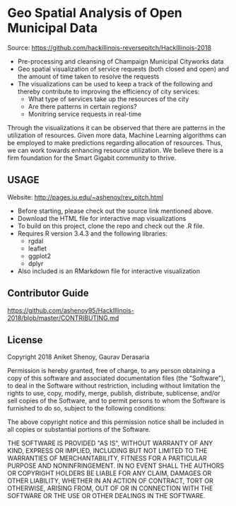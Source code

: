 # Geo Spatial Analysis of Open Municipal Data

Source: https://github.com/hackillinois-reversepitch/HackIllinois-2018

  * Pre-processing and cleansing of Champaign Municipal Cityworks data
  * Geo spatial visualization of service requests (both closed and open) and the amount of time taken to resolve the requests
  * The visualizations can be used to keep a track of the following and thereby contribute to improving the efficiency of city services:
    * What type of services take up the resources of the city
    * Are there patterns in certain regions?
    * Monitring service requests in real-time

Through the visualizations it can be observed that there are patterns in the utilization of resources. Given more data, Machine Learning algorithms can be employed to make predictions regarding allocation of resources. Thus, we can work towards enhancing resource utilization. 
We believe there is a firm foundation for the Smart Gigabit community to thrive.


## USAGE
Website: http://pages.iu.edu/~ashenoy/rev_pitch.html
  * Before starting, please check out the source link mentioned above. 
  * Download the HTML file for interactive map visualizations
  * To build on this project, clone the repo and check out the .R file. 
  * Requires R version 3.4.3 and the following libraries:
    * rgdal
    * leaflet
    * ggplot2
    * dplyr
  * Also included is an RMarkdown file for interactive visualization

## Contributor Guide
https://github.com/ashenoy95/HackIllinois-2018/blob/master/CONTRIBUTING.md

## License 
Copyright 2018 Aniket Shenoy, Gaurav Derasaria

Permission is hereby granted, free of charge, to any person obtaining a copy of this software and associated documentation files (the "Software"), to deal in the Software without restriction, including without limitation the rights to use, copy, modify, merge, publish, distribute, sublicense, and/or sell copies of the Software, and to permit persons to whom the Software is furnished to do so, subject to the following conditions:

The above copyright notice and this permission notice shall be included in all copies or substantial portions of the Software.

THE SOFTWARE IS PROVIDED "AS IS", WITHOUT WARRANTY OF ANY KIND, EXPRESS OR IMPLIED, INCLUDING BUT NOT LIMITED TO THE WARRANTIES OF MERCHANTABILITY, FITNESS FOR A PARTICULAR PURPOSE AND NONINFRINGEMENT. IN NO EVENT SHALL THE AUTHORS OR COPYRIGHT HOLDERS BE LIABLE FOR ANY CLAIM, DAMAGES OR OTHER LIABILITY, WHETHER IN AN ACTION OF CONTRACT, TORT OR OTHERWISE, ARISING FROM, OUT OF OR IN CONNECTION WITH THE SOFTWARE OR THE USE OR OTHER DEALINGS IN THE SOFTWARE.
